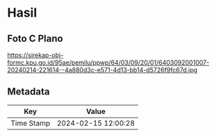 # Hasil

## Foto C Plano

https://sirekap-obj-formc.kpu.go.id/95ae/pemilu/ppwp/64/03/09/20/01/6403092001007-20240214-221614--4a880d3c-e571-4d13-bb14-d5726f9fc67d.jpg


## Metadata

| Key        | Value               |
| ---------- | ------------------- |
| Time Stamp | 2024-02-15 12:00:28 |



